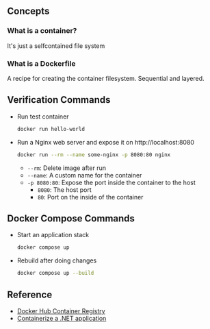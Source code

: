 ## Concepts

### What is a container?

It's just a selfcontained file system

### What is a Dockerfile

A recipe for creating the container filesystem. Sequential and layered.

## Verification Commands

- Run test container
  ```sh
  docker run hello-world
  ```

- Run a Nginx web server and expose it on http://localhost:8080
  ```sh
  docker run --rm --name some-nginx -p 8080:80 nginx
  ```
  - `--rm`: Delete image after run
  - `--name`: A custom name for the container
  - `-p 8080:80`: Expose the port inside the container to the host
    - `8080`: The host port
    - `80`: Port on the inside of the container

## Docker Compose Commands

- Start an application stack

  ```sh
  docker compose up
  ```
- Rebuild after doing changes

  ```sh
  docker compose up --build
  ```

## Reference

- [Docker Hub Container Registry](https://hub.docker.com/)
- [Containerize a .NET application](https://learn.microsoft.com/en-us/dotnet/core/docker/build-container?tabs=windows&pivots=dotnet-9-0)

